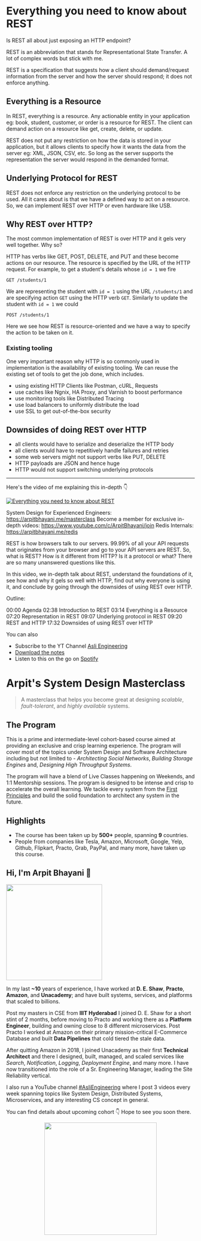 Everything you need to know about REST
===


Is REST all about just exposing an HTTP endpoint?

REST is an abbreviation that stands for Representational State Transfer. A lot of complex words but stick with me.

REST is a specification that suggests how a client should demand/request information from the server and how the server should respond; it does not enforce anything.

## Everything is a Resource

In REST, everything is a resource. Any actionable entity in your application eg: book, student, customer, or order is a resource for REST. The client can demand action on a resource like get, create, delete, or update.

REST does not put any restriction on how the data is stored in your application, but it allows clients to specify how it wants the data from the server eg: XML, JSON, CSV, etc. So long as the server supports the representation the server would respond in the demanded format.

## Underlying Protocol for REST

REST does not enforce any restriction on the underlying protocol to be used. All it cares about is that we have a defined way to act on a resource. So, we can implement REST over HTTP or even hardware like USB.

## Why REST over HTTP?

The most common implementation of REST is over HTTP and it gels very well together. Why so?

HTTP has verbs like GET, POST, DELETE, and PUT and these become actions on our resource. The resource is specified by the URL of the HTTP request. For example, to get a student's details whose `id = 1` we fire

```
GET /students/1
```

We are representing the student with `id = 1` using the URL `/students/1` and are specifying action `GET` using the HTTP verb `GET`. Similarly to update the student with `id = 1` we could

```
POST /students/1
```

Here we see how REST is resource-oriented and we have a way to specify the action to be taken on it.

### Existing tooling

One very important reason why HTTP is so commonly used in implementation is the availability of existing tooling. We can reuse the existing set of tools to get the job done, which includes.

- using existing HTTP Clients like Postman, cURL, Requests
- use caches like Ngnix, HA Proxy, and Varnish to boost performance
- use monitoring tools like Distributed Tracing
- use load balancers to uniformly distribute the load
- use SSL to get out-of-the-box security

## Downsides of doing REST over HTTP

- all clients would have to serialize and deserialize the HTTP body
- all clients would have to repetitively handle failures and retries
- some web servers might not support verbs like PUT, DELETE
- HTTP payloads are JSON and hence huge
- HTTP would not support switching underlying protocols
<hr />


<p>Here's the video of me explaining this in-depth 👇‍</p>

[![Everything you need to know about REST](https://i.ytimg.com/vi/uFGJVQvR59A/mqdefault.jpg)](https://www.youtube.com/watch?v=uFGJVQvR59A)

System Design for Experienced Engineers: https://arpitbhayani.me/masterclass
Become a member for exclusive in-depth videos: https://www.youtube.com/c/ArpitBhayani/join
Redis Internals: https://arpitbhayani.me/redis

REST is how browsers talk to our servers. 99.99% of all your API requests that originates from your browser and go to your API servers are REST. So, what is REST? How is it different from HTTP? Is it a protocol or what? There are so many unanswered questions like this.

In this video, we in-depth talk about REST, understand the foundations of it, see how and why it gels so well with HTTP, find out why everyone is using it, and conclude by going through the downsides of using REST over HTTP.

Outline:

00:00 Agenda
02:38 Introduction to REST
03:14 Everything is a Resource
07:20 Representation in REST
09:07 Underlying protocol in REST
09:20 REST and HTTP
17:32 Downsides of using REST over HTTP

You can also
 - Subscribe to the YT Channel [Asli Engineering](https://youtube.com/c/ArpitBhayani)
 - [Download the notes](https://drive.google.com/file/d/18edhW0hhSUp-7Vn3-Mz8Xfge8xRBmJ6W/view?usp=sharing)
 - Listen to this on the go on [Spotify](https://open.spotify.com/show/7qMoamm2iZQrsPVm6IQLoD)

# Arpit's System Design Masterclass

> A masterclass that helps you become great at designing _scalable_, _fault-tolerant_, and _highly available_ systems.

## The Program

This is a prime and intermediate-level cohort-based course aimed at providing an exclusive and crisp learning experience. The program will cover most of the topics under System Design and Software Architecture including but not limited to - _Architecting Social Networks_, _Building Storage Engines_ and, _Designing High Throughput Systems_.

The program will have a blend of Live Classes happening on Weekends, and 1:1 Mentorship sessions. The program is designed to be intense and crisp to accelerate the overall learning. We tackle every system from the [First Principles](https://en.wikipedia.org/wiki/First_principle) and build the solid foundation to architect any system in the future.


## Highlights

 - The course has been taken up by __500+__ people, spanning __9__ countries.
 - People from companies like Tesla, Amazon, Microsoft, Google, Yelp, Github, Flipkart, Practo, Grab, PayPal, and many more, have taken up this course.


## Hi, I'm Arpit Bhayani 👋

<img width="256px" src="https://edge.arpitbhayani.me/img/arpit.jpg" />

In my last **~10** years of experience, I have worked at **D. E. Shaw**, **Practo**, **Amazon**, and **Unacademy**; and have built systems, services, and platforms that scaled to billions.

Post my masters in CSE from **IIIT Hyderabad** I joined D. E. Shaw for a short stint of 2 months, before moving to Practo and working there as a **Platform Engineer**, building and owning close to 8 different microservices. Post Practo I worked at Amazon on their primary mission-critical E-Commerce Database and built **Data Pipelines** that cold tiered the stale data.

After quitting Amazon in 2018, I joined Unacademy as their first **Technical Architect** and there I designed, built, managed, and scaled services like _Search_, _Notification_, _Logging_, _Deployment Engine_, and many more. I have now transitioned into the role of a Sr. Engineering Manager, leading the Site Reliability vertical.

I also run a YouTube channel [#AsliEngineering](https://www.youtube.com/c/ArpitBhayani) where I post 3 videos every week spanning topics like System Design, Distributed Systems, Microservices, and any interesting CS concept in general.

You can find details about upcoming cohort 👇‍ Hope to see you soon there.

<center>
<a target="_blank" href="https://arpitbhayani.me/masterclass">
<img src="https://user-images.githubusercontent.com/4745789/137859181-d4499cf4-ce65-4466-8b88-a078ece0f081.PNG" width="300px" />
</a>
</center>